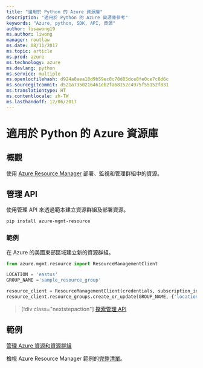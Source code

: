 ```yaml
---
title: "適用於 Python 的 Azure 資源庫"
description: "適用於 Python 的 Azure 資源庫參考"
keywords: "Azure, python, SDK, API, 資源"
author: lisawong19
ms.author: liwong
manager: routlaw
ms.date: 08/11/2017
ms.topic: article
ms.prod: azure
ms.technology: azure
ms.devlang: python
ms.service: multiple
ms.openlocfilehash: d924a8aea18d9b59ec8c78d85dce8fe0ce7c8d6c
ms.sourcegitcommit: d521a7350216461eb2fa68152c4975f55152f831
ms.translationtype: HT
ms.contentlocale: zh-TW
ms.lasthandoff: 12/06/2017
---
```

# <a name="azure-resources-libraries-for-python"></a>適用於 Python 的 Azure 資源庫

## <a name="overview"></a>概觀 
使用 [Azure Resource Manager](https://docs.microsoft.com/en-us/azure/azure-resource-manager/resource-group-overview) 部署、監視和管理群組中的資源。

## <a name="management-api"></a>管理 API
使用管理 API 來透過範本建立資源群組及部署資源。

```bash
pip install azure-mgmt-resource
```
### <a name="example"></a>範例 
在 Azure 的美國東部區域建立新的資源群組。

```python
from azure.mgmt.resource import ResourceManagementClient

LOCATION = 'eastus'
GROUP_NAME ='sample_resource_group'

resource_client = ResourceManagementClient(credentials, subscription_id)
resource_client.resource_groups.create_or_update(GROUP_NAME, {'location': LOCATION})
```

> [!div class="nextstepaction"]
> [探索管理 API](/python/api/overview/azure/azure.mgmt.resource)

## <a name="samples"></a>範例
[管理 Azure 資源和資源群組](https://github.com/Azure-Samples/resource-manager-python-resources-and-groups)

檢視 Azure Resource Manager 範例的[完整清單](https://azure.microsoft.com/resources/samples/?platform=python&term=resource)。
